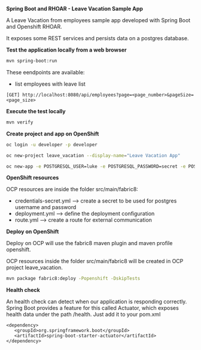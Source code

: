 **Spring Boot and RHOAR - Leave Vacation Sample App**

A Leave Vacation from employees sample app developed with Spring Boot and Openshift RHOAR.

It exposes some REST services and persists data on a postgres database.

**Test the application locally from a web browser**

```bash
mvn spring-boot:run
```

These eendpoints are available:
 - list employees with leave list

 ```
 [GET] http://localhost:8080/api/employees?page=<page_number>&pageSize=<page_size>
 ```

**Execute the test locally**

```bash
mvn verify
```

**Create project and app on OpenShift**

```bash
oc login -u developer -p developer

oc new-project leave_vacation --display-name="Leave Vacation App"

oc new-app -e POSTGRESQL_USER=luke -e POSTGRESQL_PASSWORD=secret -e POSTGRESQL_DATABASE=my_data openshift/postgresql-92-centos7 --name=my-database
```

**OpenShift resources**

OCP resources are inside the folder src/main/fabric8:
 - credentials-secret.yml --> create a secret to be used for postgres username and password
 - deployment.yml --> define the deployment configuration
 - route.yml --> create a route for external communication


**Deploy on OpenShift**

Deploy on OCP will use the fabric8 maven plugin and maven profile openshift.

OCP resources inside the folder src/main/fabric8 will be created in OCP project leave_vacation.

```bash
mvn package fabric8:deploy -Popenshift -DskipTests
```

**Health check**

An health check can detect when our application is responding correctly.
Spring Boot provides a feature for this called Actuator, which exposes health data under the path /health.
Just add it to your pom.xml

```
<dependency>
   <groupId>org.springframework.boot</groupId>
   <artifactId>spring-boot-starter-actuator</artifactId>
</dependency>
```

